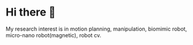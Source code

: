# Hi there 👋 
My research interest is in motion planning, manipulation, biomimic robot, micro-nano robot(magnetic), robot cv.
